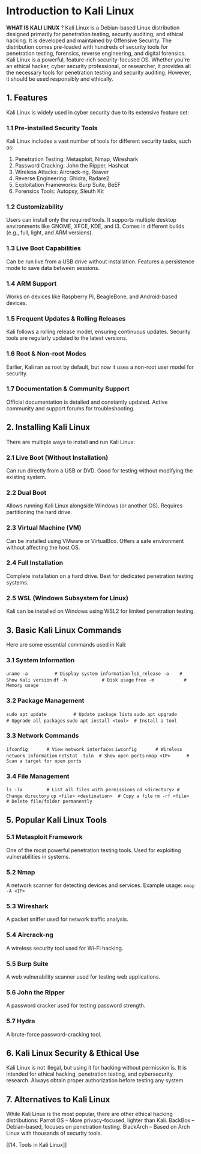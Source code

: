 ```table-of-contents
```
# Introduction to Kali Linux
**WHAT IS KALI LINUX** ?
Kali Linux is a Debian-based Linux distribution designed primarily for penetration testing, security auditing, and ethical hacking. It is developed and maintained by Offensive Security. The distribution comes pre-loaded with hundreds of security tools for penetration testing, forensics, reverse engineering, and digital forensics.
Kali Linux is a powerful, feature-rich security-focused OS. Whether you're an ethical hacker, cyber security professional, or researcher, it provides all the necessary tools for penetration testing and security auditing. However, it should be used responsibly and ethically.
## 1. Features
Kali Linux is widely used in cyber security due to its extensive feature set:
### 1.1 Pre-installed Security Tools
Kali Linux includes a vast number of tools for different security tasks, such as:
1. Penetration Testing: Metasploit, Nmap, Wireshark
2. Password Cracking: John the Ripper, Hashcat
3. Wireless Attacks: Aircrack-ng, Reaver
4. Reverse Engineering: Ghidra, Radare2
5. Exploitation Frameworks: Burp Suite, BeEF
6. Forensics Tools: Autopsy, Sleuth Kit
### 1.2 Customizability
Users can install only the required tools.
It supports multiple desktop environments like GNOME, XFCE, KDE, and i3.
Comes in different builds (e.g., full, light, and ARM versions).
### 1.3 Live Boot Capabilities
Can be run live from a USB drive without installation.
Features a persistence mode to save data between sessions.
### 1.4 ARM Support
Works on devices like Raspberry Pi, BeagleBone, and Android-based devices.
### 1.5 Frequent Updates & Rolling Releases
Kali follows a rolling release model, ensuring continuous updates.
Security tools are regularly updated to the latest versions.
### 1.6 Root & Non-root Modes
Earlier, Kali ran as root by default, but now it uses a non-root user model for security.
### 1.7 Documentation & Community Support
Official documentation is detailed and constantly updated.
Active community and support forums for troubleshooting.
## 2. Installing Kali Linux
There are multiple ways to install and run Kali Linux:
### 2.1 Live Boot (Without Installation)
Can run directly from a USB or DVD.
Good for testing without modifying the existing system.
### 2.2 Dual Boot
Allows running Kali Linux alongside Windows (or another OS).
Requires partitioning the hard drive.
### 2.3 Virtual Machine (VM)
Can be installed using VMware or VirtualBox.
Offers a safe environment without affecting the host OS.
### 2.4 Full Installation
Complete installation on a hard drive.
Best for dedicated penetration testing systems.
### 2.5 WSL (Windows Subsystem for Linux)
Kali can be installed on Windows using WSL2 for limited penetration testing.

## 3. Basic Kali Linux Commands
Here are some essential commands used in Kali:
### 3.1 System Information
`uname -a          # Display system information`
`lsb_release -a    # Show Kali version`
`df -h             # Disk usage`
`free -m           # Memory usage`
### 3.2 Package Management
`sudo apt update          # Update package lists`
`sudo apt upgrade         # Upgrade all packages`
`sudo apt install <tool>  # Install a tool`
### 3.3 Network Commands
`ifconfig       # View network interfaces`
`iwconfig       # Wireless network information`
`netstat -tuln  # Show open ports`
`nmap <IP>      # Scan a target for open ports`
### 3.4 File Management
`ls -la         # List all files with permissions`
`cd <directory> # Change directory`
`cp <file> <destination>  # Copy a file`
`rm -rf <file>  # Delete file/folder permanently`

## 5. Popular Kali Linux Tools
### 5.1 Metasploit Framework
One of the most powerful penetration testing tools.
Used for exploiting vulnerabilities in systems.
### 5.2 Nmap
A network scanner for detecting devices and services.
Example usage:
`nmap -A <IP>`
### 5.3 Wireshark
A packet sniffer used for network traffic analysis.
### 5.4 Aircrack-ng
A wireless security tool used for Wi-Fi hacking.
### 5.5 Burp Suite
A web vulnerability scanner used for testing web applications.
### 5.6 John the Ripper
A password cracker used for testing password strength.
### 5.7 Hydra
A brute-force password-cracking tool.
## 6. Kali Linux Security & Ethical Use
Kali Linux is not illegal, but using it for hacking without permission is.
It is intended for ethical hacking, penetration testing, and cybersecurity research.
Always obtain proper authorization before testing any system.
## 7. Alternatives to Kali Linux
While Kali Linux is the most popular, there are other ethical hacking distributions:
Parrot OS – More privacy-focused, lighter than Kali.
BackBox – Debian-based, focuses on penetration testing.
BlackArch – Based on Arch Linux with thousands of security tools.

[[14. Tools in Kali Linux]]